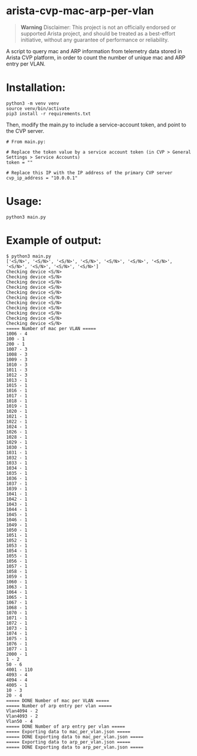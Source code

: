 # arista-cvp-mac-arp-per-vlan
> **Warning**
> Disclaimer: This project is not an officially endorsed or supported Arista project, and should be treated as a best-effort initiative, without any guarantee of performance or reliability.


A script to query mac and ARP information from telemetry data stored in Arista CVP platform, in order to count the number of unique mac and ARP entry per VLAN.


# Installation: 
```
python3 -m venv venv
source venv/bin/activate
pip3 install -r requirements.txt
```

Then, modify the main.py to include a service-account token, and point to the CVP server. 
```
# From main.py:

# Replace the token value by a service account token (in CVP > General Settings > Service Accounts)
token = ""

# Replace this IP with the IP address of the primary CVP server
cvp_ip_address = "10.0.0.1"

```


# Usage:
```
python3 main.py
```

# Example of output: 
```
$ python3 main.py 
['<S/N>', '<S/N>', '<S/N>', '<S/N>', '<S/N>', '<S/N>', '<S/N>', '<S/N>', '<S/N>', '<S/N>', '<S/N>']
Checking device <S/N>
Checking device <S/N>
Checking device <S/N>
Checking device <S/N>
Checking device <S/N>
Checking device <S/N>
Checking device <S/N>
Checking device <S/N>
Checking device <S/N>
Checking device <S/N>
Checking device <S/N>
===== Number of mac per VLAN =====
1006 - 4
100 - 1
200 - 1
1007 - 3
1008 - 3
1009 - 3
1010 - 3
1011 - 3
1012 - 3
1013 - 1
1015 - 1
1016 - 1
1017 - 1
1018 - 1
1019 - 1
1020 - 1
1021 - 1
1022 - 1
1024 - 1
1026 - 1
1028 - 1
1029 - 1
1030 - 1
1031 - 1
1032 - 1
1033 - 1
1034 - 1
1035 - 1
1036 - 1
1037 - 1
1039 - 1
1041 - 1
1042 - 1
1043 - 1
1044 - 1
1045 - 1
1046 - 1
1049 - 1
1050 - 1
1051 - 1
1052 - 1
1053 - 1
1054 - 1
1055 - 1
1056 - 1
1057 - 1
1058 - 1
1059 - 1
1060 - 1
1063 - 1
1064 - 1
1065 - 1
1067 - 1
1068 - 1
1070 - 1
1071 - 1
1072 - 1
1073 - 1
1074 - 1
1075 - 1
1076 - 1
1077 - 1
2000 - 1
1 - 2
50 - 6
4001 - 110
4093 - 4
4094 - 4
4005 - 1
10 - 3
20 - 4
===== DONE Number of mac per VLAN =====
===== Number of arp entry per vlan =====
Vlan4094 - 2
Vlan4093 - 2
Vlan50 - 4
===== DONE Number of arp entry per vlan =====
===== Exporting data to mac_per_vlan.json =====
===== DONE Exporting data to mac_per_vlan.json =====
===== Exporting data to arp_per_vlan.json =====
===== DONE Exporting data to arp_per_vlan.json =====
```